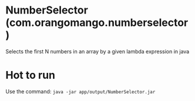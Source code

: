 # NumberSelector (com.orangomango.numberselector)
Selects the first N numbers in an array by a given lambda expression in java

# Hot to run
Use the command: `java -jar app/output/NumberSelector.jar`
